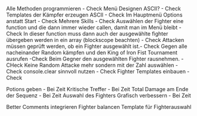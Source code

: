 Alle Methoden programmieren - Check
Menü Designen ASCII? - Check
Templates der Kämpfer erzeugen ASCII - Check
Im Hauptmenü Options anstatt Start - Check
Mehrere Skills - Check
Auswählen der Fighter eine function und die dann immer wieder callen, damit man im Menü bleibt - Check
In dieser function muss dann auch der ausgewählte fighter übergeben werden in ein array (blockscope beachten) - Check
Attacken müssen geprüft werden, ob ein Fighter ausgewählt ist.- Check
Gegen alle nacheinander Random kämpfen und den King of Iron Fist Tournament ausrufen -Check
Beim Gegner den ausgewählten Fighter rausnehmen. - CHeck
Keine Random Attacke mehr sondern mit der Zahl auswählen - Check
console.clear sinnvoll nutzen - Check
Fighter Templates einbauen - Check

Potions geben - Bei Zeit
Kritische Treffer - Bei Zeit
Total Damage am Ende der Sequenz - Bei Zeit
Auswahl des Fighters Grafisch verbessern - Bei Zeit



Better Comments integrieren
Fighter balancen
Template für Fighterauswahl

